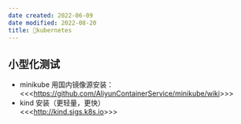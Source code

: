 ```yaml
---
date created: 2022-06-09
date modified: 2022-08-20
title: 🤖kubernetes
---
```


## 小型化测试

- minikube 用国内镜像源安装：  
	<<<<https://github.com/AliyunContainerService/minikube/wiki>>>>
- kind 安装（更轻量，更快）  
	<<<<http://kind.sigs.k8s.io>>>>
